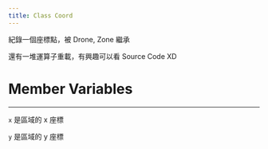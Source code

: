 ```yaml
---
title: Class Coord
---
```


紀錄一個座標點，被 Drone, Zone 繼承

還有一堆運算子重載，有興趣可以看 Source Code XD

# Member Variables
---

`x` 是區域的 x 座標

`y` 是區域的 y 座標

